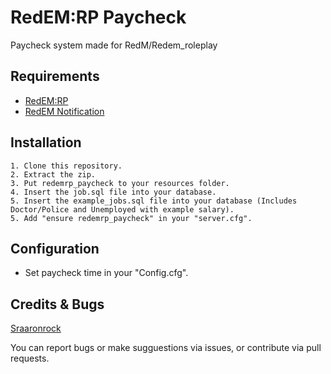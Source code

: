 # RedEM:RP Paycheck

Paycheck system made for RedM/Redem_roleplay 

## Requirements

 - [RedEM:RP](https://github.com/RedEM-RP/redem_roleplay)
 - [RedEM Notification](https://github.com/Ktos93/redemrp_notification)
    
## Installation

    1. Clone this repository.
    2. Extract the zip.
    3. Put redemrp_paycheck to your resources folder.
    4. Insert the job.sql file into your database.
    5. Insert the example_jobs.sql file into your database (Includes Doctor/Police and Unemployed with example salary).
    5. Add "ensure redemrp_paycheck" in your "server.cfg".
    
## Configuration

  - Set paycheck time in your "Config.cfg".
  
## Credits & Bugs

[Sraaronrock](https://github.com/sraaronrock)

You can report bugs or make sugguestions via issues, or contribute via pull requests.
